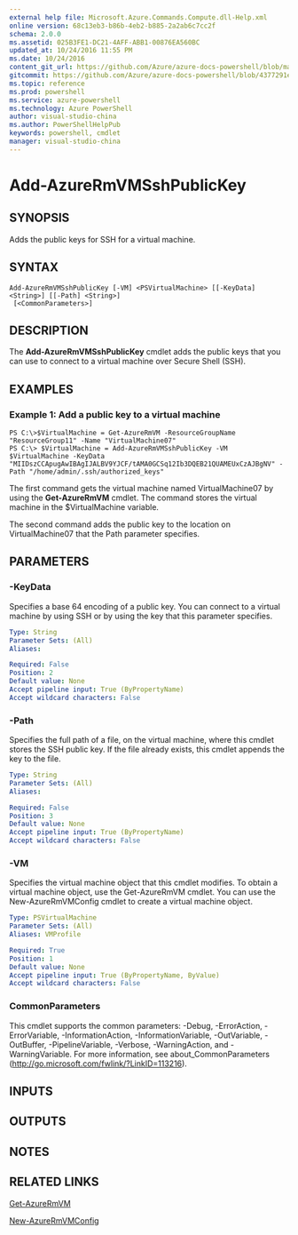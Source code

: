 ```yaml
---
external help file: Microsoft.Azure.Commands.Compute.dll-Help.xml
online version: 68c13eb3-b86b-4eb2-b885-2a2ab6c7cc2f
schema: 2.0.0
ms.assetid: 025B3FE1-DC21-4AFF-ABB1-00876EA560BC
updated_at: 10/24/2016 11:55 PM
ms.date: 10/24/2016
content_git_url: https://github.com/Azure/azure-docs-powershell/blob/master/azureps-cmdlets-docs/ResourceManager/AzureRM.Compute/v2.2.0/Add-AzureRmVMSshPublicKey.md
gitcommit: https://github.com/Azure/azure-docs-powershell/blob/4377291ee360e58e2c1c5d644155daf6a0279055/azureps-cmdlets-docs/ResourceManager/AzureRM.Compute/v2.2.0/Add-AzureRmVMSshPublicKey.md
ms.topic: reference
ms.prod: powershell
ms.service: azure-powershell
ms.technology: Azure PowerShell
author: visual-studio-china
ms.author: PowerShellHelpPub
keywords: powershell, cmdlet
manager: visual-studio-china
---
```


# Add-AzureRmVMSshPublicKey

## SYNOPSIS
Adds the public keys for SSH for a virtual machine.

## SYNTAX

```
Add-AzureRmVMSshPublicKey [-VM] <PSVirtualMachine> [[-KeyData] <String>] [[-Path] <String>]
 [<CommonParameters>]
```

## DESCRIPTION
The **Add-AzureRmVMSshPublicKey** cmdlet adds the public keys that you can use to connect to a virtual machine over Secure Shell (SSH).

## EXAMPLES

### Example 1: Add a public key to a virtual machine
```
PS C:\>$VirtualMachine = Get-AzureRmVM -ResourceGroupName "ResourceGroup11" -Name "VirtualMachine07"
PS C:\> $VirtualMachine = Add-AzureRmVMSshPublicKey -VM $VirtualMachine -KeyData "MIIDszCCApugAwIBAgIJALBV9YJCF/tAMA0GCSq12Ib3DQEB21QUAMEUxCzAJBgNV" -Path "/home/admin/.ssh/authorized_keys"
```

The first command gets the virtual machine named VirtualMachine07 by using the **Get-AzureRmVM** cmdlet.
The command stores the virtual machine in the $VirtualMachine variable.

The second command adds the public key to the location on VirtualMachine07 that the Path parameter specifies.

## PARAMETERS

### -KeyData
Specifies a base 64 encoding of a public key.
You can connect to a virtual machine by using SSH or by using the key that this parameter specifies.

```yaml
Type: String
Parameter Sets: (All)
Aliases: 

Required: False
Position: 2
Default value: None
Accept pipeline input: True (ByPropertyName)
Accept wildcard characters: False
```

### -Path
Specifies the full path of a file, on the virtual machine, where this cmdlet stores the SSH public key.
If the file already exists, this cmdlet appends the key to the file.

```yaml
Type: String
Parameter Sets: (All)
Aliases: 

Required: False
Position: 3
Default value: None
Accept pipeline input: True (ByPropertyName)
Accept wildcard characters: False
```

### -VM
Specifies the virtual machine object that this cmdlet modifies.
To obtain a virtual machine object, use the Get-AzureRmVM cmdlet.
You can use the New-AzureRmVMConfig cmdlet to create a virtual machine object.

```yaml
Type: PSVirtualMachine
Parameter Sets: (All)
Aliases: VMProfile

Required: True
Position: 1
Default value: None
Accept pipeline input: True (ByPropertyName, ByValue)
Accept wildcard characters: False
```

### CommonParameters
This cmdlet supports the common parameters: -Debug, -ErrorAction, -ErrorVariable, -InformationAction, -InformationVariable, -OutVariable, -OutBuffer, -PipelineVariable, -Verbose, -WarningAction, and -WarningVariable. For more information, see about_CommonParameters (http://go.microsoft.com/fwlink/?LinkID=113216).

## INPUTS

## OUTPUTS

## NOTES

## RELATED LINKS

[Get-AzureRmVM](xref:ResourceManager/AzureRM.Compute/v2.2.0/Get-AzureRmVM.md)

[New-AzureRmVMConfig](xref:ResourceManager/AzureRM.Compute/v2.2.0/New-AzureRmVMConfig.md)


